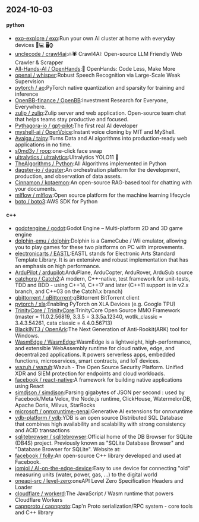 ## 2024-10-03

#### python
* [exo-explore / exo](https://github.com/exo-explore/exo):Run your own AI cluster at home with everyday devices 📱💻 🖥️⌚
* [unclecode / crawl4ai](https://github.com/unclecode/crawl4ai):🔥🕷️ Crawl4AI: Open-source LLM Friendly Web Crawler & Scrapper
* [All-Hands-AI / OpenHands](https://github.com/All-Hands-AI/OpenHands):🙌 OpenHands: Code Less, Make More
* [openai / whisper](https://github.com/openai/whisper):Robust Speech Recognition via Large-Scale Weak Supervision
* [pytorch / ao](https://github.com/pytorch/ao):PyTorch native quantization and sparsity for training and inference
* [OpenBB-finance / OpenBB](https://github.com/OpenBB-finance/OpenBB):Investment Research for Everyone, Everywhere.
* [zulip / zulip](https://github.com/zulip/zulip):Zulip server and web application. Open-source team chat that helps teams stay productive and focused.
* [Pythagora-io / gpt-pilot](https://github.com/Pythagora-io/gpt-pilot):The first real AI developer
* [myshell-ai / OpenVoice](https://github.com/myshell-ai/OpenVoice):Instant voice cloning by MIT and MyShell.
* [Avaiga / taipy](https://github.com/Avaiga/taipy):Turns Data and AI algorithms into production-ready web applications in no time.
* [s0md3v / roop](https://github.com/s0md3v/roop):one-click face swap
* [ultralytics / ultralytics](https://github.com/ultralytics/ultralytics):Ultralytics YOLO11 🚀
* [TheAlgorithms / Python](https://github.com/TheAlgorithms/Python):All Algorithms implemented in Python
* [dagster-io / dagster](https://github.com/dagster-io/dagster):An orchestration platform for the development, production, and observation of data assets.
* [Cinnamon / kotaemon](https://github.com/Cinnamon/kotaemon):An open-source RAG-based tool for chatting with your documents.
* [mlflow / mlflow](https://github.com/mlflow/mlflow):Open source platform for the machine learning lifecycle
* [boto / boto3](https://github.com/boto/boto3):AWS SDK for Python

#### c++
* [godotengine / godot](https://github.com/godotengine/godot):Godot Engine – Multi-platform 2D and 3D game engine
* [dolphin-emu / dolphin](https://github.com/dolphin-emu/dolphin):Dolphin is a GameCube / Wii emulator, allowing you to play games for these two platforms on PC with improvements.
* [electronicarts / EASTL](https://github.com/electronicarts/EASTL):EASTL stands for Electronic Arts Standard Template Library. It is an extensive and robust implementation that has an emphasis on high performance.
* [ArduPilot / ardupilot](https://github.com/ArduPilot/ardupilot):ArduPlane, ArduCopter, ArduRover, ArduSub source
* [catchorg / Catch2](https://github.com/catchorg/Catch2):A modern, C++-native, test framework for unit-tests, TDD and BDD - using C++14, C++17 and later (C++11 support is in v2.x branch, and C++03 on the Catch1.x branch)
* [qbittorrent / qBittorrent](https://github.com/qbittorrent/qBittorrent):qBittorrent BitTorrent client
* [pytorch / xla](https://github.com/pytorch/xla):Enabling PyTorch on XLA Devices (e.g. Google TPU)
* [TrinityCore / TrinityCore](https://github.com/TrinityCore/TrinityCore):TrinityCore Open Source MMO Framework (master = 11.0.2.56819, 3.3.5 = 3.3.5a.12340, wotlk_classic = 3.4.3.54261, cata classic = 4.4.0.56713)
* [BlackINT3 / OpenArk](https://github.com/BlackINT3/OpenArk):The Next Generation of Anti-Rookit(ARK) tool for Windows.
* [WasmEdge / WasmEdge](https://github.com/WasmEdge/WasmEdge):WasmEdge is a lightweight, high-performance, and extensible WebAssembly runtime for cloud native, edge, and decentralized applications. It powers serverless apps, embedded functions, microservices, smart contracts, and IoT devices.
* [wazuh / wazuh](https://github.com/wazuh/wazuh):Wazuh - The Open Source Security Platform. Unified XDR and SIEM protection for endpoints and cloud workloads.
* [facebook / react-native](https://github.com/facebook/react-native):A framework for building native applications using React
* [simdjson / simdjson](https://github.com/simdjson/simdjson):Parsing gigabytes of JSON per second : used by Facebook/Meta Velox, the Node.js runtime, ClickHouse, WatermelonDB, Apache Doris, Milvus, StarRocks
* [microsoft / onnxruntime-genai](https://github.com/microsoft/onnxruntime-genai):Generative AI extensions for onnxruntime
* [ydb-platform / ydb](https://github.com/ydb-platform/ydb):YDB is an open source Distributed SQL Database that combines high availability and scalability with strong consistency and ACID transactions
* [sqlitebrowser / sqlitebrowser](https://github.com/sqlitebrowser/sqlitebrowser):Official home of the DB Browser for SQLite (DB4S) project. Previously known as "SQLite Database Browser" and "Database Browser for SQLite". Website at:
* [facebook / folly](https://github.com/facebook/folly):An open-source C++ library developed and used at Facebook.
* [jomjol / AI-on-the-edge-device](https://github.com/jomjol/AI-on-the-edge-device):Easy to use device for connecting "old" measuring units (water, power, gas, ...) to the digital world
* [oneapi-src / level-zero](https://github.com/oneapi-src/level-zero):oneAPI Level Zero Specification Headers and Loader
* [cloudflare / workerd](https://github.com/cloudflare/workerd):The JavaScript / Wasm runtime that powers Cloudflare Workers
* [capnproto / capnproto](https://github.com/capnproto/capnproto):Cap'n Proto serialization/RPC system - core tools and C++ library

